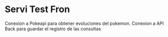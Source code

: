# Servi Test Fron

Conexion a Pokeapi para obtener evoluciones del pokemon.
Conexion a API Back para guardar el registro de las consultas
